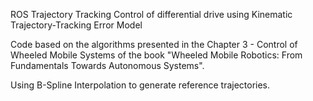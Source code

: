 ROS Trajectory Tracking Control of differential drive using Kinematic Trajectory-Tracking
Error Model

Code based on the algorithms presented in the Chapter 3 - Control of Wheeled Mobile
Systems of the book "Wheeled Mobile Robotics: From Fundamentals Towards Autonomous Systems".

Using B-Spline Interpolation to generate reference trajectories.